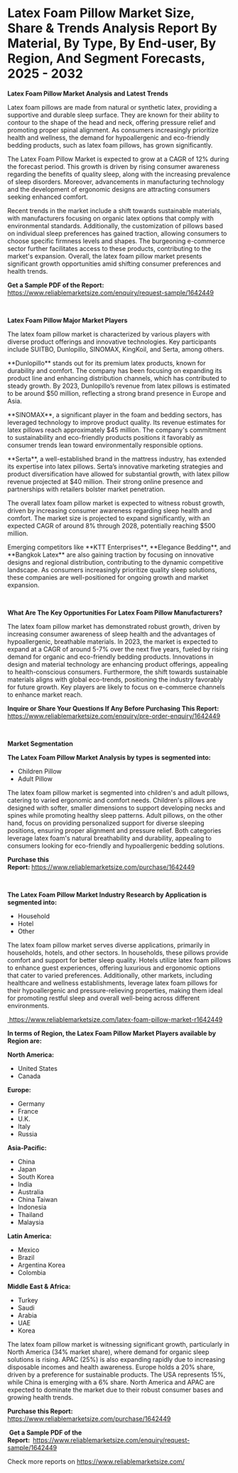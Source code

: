 <p><h1>Latex Foam Pillow Market Size, Share & Trends Analysis Report By Material, By Type, By End-user, By Region, And Segment Forecasts, 2025 - 2032</h1></p><p><strong>Latex Foam Pillow Market Analysis and Latest Trends</strong></p>
<p><p>Latex foam pillows are made from natural or synthetic latex, providing a supportive and durable sleep surface. They are known for their ability to contour to the shape of the head and neck, offering pressure relief and promoting proper spinal alignment. As consumers increasingly prioritize health and wellness, the demand for hypoallergenic and eco-friendly bedding products, such as latex foam pillows, has grown significantly.</p><p>The Latex Foam Pillow Market is expected to grow at a CAGR of 12% during the forecast period. This growth is driven by rising consumer awareness regarding the benefits of quality sleep, along with the increasing prevalence of sleep disorders. Moreover, advancements in manufacturing technology and the development of ergonomic designs are attracting consumers seeking enhanced comfort.</p><p>Recent trends in the market include a shift towards sustainable materials, with manufacturers focusing on organic latex options that comply with environmental standards. Additionally, the customization of pillows based on individual sleep preferences has gained traction, allowing consumers to choose specific firmness levels and shapes. The burgeoning e-commerce sector further facilitates access to these products, contributing to the market's expansion. Overall, the latex foam pillow market presents significant growth opportunities amid shifting consumer preferences and health trends.</p></p>
<p><strong>Get a Sample PDF of the Report:&nbsp;</strong> <a href="https://www.reliablemarketsize.com/enquiry/request-sample/1642449?utm_campaign=2278&utm_medium=2&utm_source=Github&utm_content=ia&utm_term=09022025&utm_id=latex-foam-pillow">https://www.reliablemarketsize.com/enquiry/request-sample/1642449</a></p>
<p>&nbsp;</p>
<p><strong>Latex Foam Pillow Major Market Players</strong></p>
<p><p>The latex foam pillow market is characterized by various players with diverse product offerings and innovative technologies. Key participants include SUITBO, Dunlopillo, SINOMAX, KingKoil, and Serta, among others. </p><p>**Dunlopillo** stands out for its premium latex products, known for durability and comfort. The company has been focusing on expanding its product line and enhancing distribution channels, which has contributed to steady growth. By 2023, Dunlopillo’s revenue from latex pillows is estimated to be around $50 million, reflecting a strong brand presence in Europe and Asia.</p><p>**SINOMAX**, a significant player in the foam and bedding sectors, has leveraged technology to improve product quality. Its revenue estimates for latex pillows reach approximately $45 million. The company's commitment to sustainability and eco-friendly products positions it favorably as consumer trends lean toward environmentally responsible options.</p><p>**Serta**, a well-established brand in the mattress industry, has extended its expertise into latex pillows. Serta’s innovative marketing strategies and product diversification have allowed for substantial growth, with latex pillow revenue projected at $40 million. Their strong online presence and partnerships with retailers bolster market penetration.</p><p>The overall latex foam pillow market is expected to witness robust growth, driven by increasing consumer awareness regarding sleep health and comfort. The market size is projected to expand significantly, with an expected CAGR of around 8% through 2028, potentially reaching $500 million.</p><p>Emerging competitors like **KTT Enterprises**, **Elegance Bedding**, and **Bangkok Latex** are also gaining traction by focusing on innovative designs and regional distribution, contributing to the dynamic competitive landscape. As consumers increasingly prioritize quality sleep solutions, these companies are well-positioned for ongoing growth and market expansion.</p></p>
<p>&nbsp;</p>
<p><strong>What Are The Key Opportunities For Latex Foam Pillow Manufacturers?</strong></p>
<p><p>The latex foam pillow market has demonstrated robust growth, driven by increasing consumer awareness of sleep health and the advantages of hypoallergenic, breathable materials. In 2023, the market is expected to expand at a CAGR of around 5-7% over the next five years, fueled by rising demand for organic and eco-friendly bedding products. Innovations in design and material technology are enhancing product offerings, appealing to health-conscious consumers. Furthermore, the shift towards sustainable materials aligns with global eco-trends, positioning the industry favorably for future growth. Key players are likely to focus on e-commerce channels to enhance market reach.</p></p>
<p><strong>Inquire or Share Your Questions If Any Before Purchasing This Report:</strong> <a href="https://www.reliablemarketsize.com/enquiry/pre-order-enquiry/1642449?utm_campaign=2278&utm_medium=2&utm_source=Github&utm_content=ia&utm_term=09022025&utm_id=latex-foam-pillow">https://www.reliablemarketsize.com/enquiry/pre-order-enquiry/1642449</a></p>
<p>&nbsp;</p>
<p><strong>Market Segmentation</strong></p>
<p><strong>The Latex Foam Pillow Market Analysis by types is segmented into:</strong></p>
<p><ul><li>Children Pillow</li><li>Adult Pillow</li></ul></p>
<p><p>The latex foam pillow market is segmented into children's and adult pillows, catering to varied ergonomic and comfort needs. Children's pillows are designed with softer, smaller dimensions to support developing necks and spines while promoting healthy sleep patterns. Adult pillows, on the other hand, focus on providing personalized support for diverse sleeping positions, ensuring proper alignment and pressure relief. Both categories leverage latex foam's natural breathability and durability, appealing to consumers looking for eco-friendly and hypoallergenic bedding solutions.</p></p>
<p><strong>Purchase this Report:&nbsp;</strong><a href="https://www.reliablemarketsize.com/purchase/1642449?utm_campaign=2278&utm_medium=2&utm_source=Github&utm_content=ia&utm_term=09022025&utm_id=latex-foam-pillow">https://www.reliablemarketsize.com/purchase/1642449</a></p>
<p>&nbsp;</p>
<p><strong>The Latex Foam Pillow Market Industry Research by Application is segmented into:</strong></p>
<p><ul><li>Household</li><li>Hotel</li><li>Other</li></ul></p>
<p><p>The latex foam pillow market serves diverse applications, primarily in households, hotels, and other sectors. In households, these pillows provide comfort and support for better sleep quality. Hotels utilize latex foam pillows to enhance guest experiences, offering luxurious and ergonomic options that cater to varied preferences. Additionally, other markets, including healthcare and wellness establishments, leverage latex foam pillows for their hypoallergenic and pressure-relieving properties, making them ideal for promoting restful sleep and overall well-being across different environments.</p></p>
<p><a href="https://www.reliablemarketsize.com/latex-foam-pillow-market-r1642449?utm_campaign=2278&utm_medium=2&utm_source=Github&utm_content=ia&utm_term=09022025&utm_id=latex-foam-pillow">&nbsp;https://www.reliablemarketsize.com/latex-foam-pillow-market-r1642449</a></p>
<p><strong>In terms of Region, the Latex Foam Pillow Market Players available by Region are:</strong></p>
<p>
    <p> <strong> North America: </strong>
        <ul>
            <li>United States</li>
            <li>Canada</li>
        </ul>
        </p> 
    <p> <strong> Europe: </strong>
        <ul>
            <li>Germany</li>
            <li>France</li>
            <li>U.K.</li>
            <li>Italy</li>
            <li>Russia</li>
        </ul>
        </p> 
    <p> <strong> Asia-Pacific: </strong>
        <ul>
            <li>China</li>
            <li>Japan</li>
            <li>South Korea</li>
            <li>India</li>
            <li>Australia</li>
            <li>China Taiwan</li>
            <li>Indonesia</li>
            <li>Thailand</li>
            <li>Malaysia</li>
        </ul>
        </p> 
    <p> <strong> Latin America: </strong>
        <ul>
            <li>Mexico</li>
            <li>Brazil</li>
            <li>Argentina Korea</li>
            <li>Colombia</li>
        </ul>
        </p> 
    <p> <strong> Middle East & Africa: </strong>
        <ul>
            <li>Turkey</li>
            <li>Saudi</li>
            <li>Arabia</li>
            <li>UAE</li>
            <li>Korea</li>
        </ul>
    </p>
    </p>
<p><p>The latex foam pillow market is witnessing significant growth, particularly in North America (34% market share), where demand for organic sleep solutions is rising. APAC (25%) is also expanding rapidly due to increasing disposable incomes and health awareness. Europe holds a 20% share, driven by a preference for sustainable products. The USA represents 15%, while China is emerging with a 6% share. North America and APAC are expected to dominate the market due to their robust consumer bases and growing health trends.</p></p>
<p><strong>Purchase this Report: </strong><a href="https://www.reliablemarketsize.com/purchase/1642449?utm_campaign=2278&utm_medium=2&utm_source=Github&utm_content=ia&utm_term=09022025&utm_id=latex-foam-pillow">https://www.reliablemarketsize.com/purchase/1642449</a></p>
<p>&nbsp;<strong>Get a Sample PDF of the Report:&nbsp;&nbsp;</strong><a href="https://www.reliablemarketsize.com/enquiry/request-sample/1642449?utm_campaign=2278&utm_medium=2&utm_source=Github&utm_content=ia&utm_term=09022025&utm_id=latex-foam-pillow">https://www.reliablemarketsize.com/enquiry/request-sample/1642449</a></p>
<p><strong></strong></p>
<p>Check more reports on <a href="https://www.reliablemarketsize.com/?utm_campaign=2278&utm_medium=2&utm_source=Github&utm_content=ia&utm_term=09022025&utm_id=latex-foam-pillow">https://www.reliablemarketsize.com/</a></p>